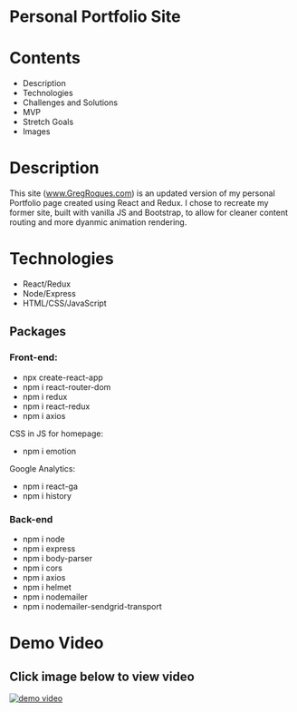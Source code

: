 # Personal Portfolio Site

# Contents

* Description
* Technologies
* Challenges and Solutions
* MVP
* Stretch Goals
* Images

# Description
This site (www.GregRoques.com) is an updated version of my personal Portfolio page created using React and Redux. I chose to recreate my former site, built with vanilla JS and Bootstrap, to allow for cleaner content routing and more dyanmic animation rendering.

# Technologies
- React/Redux
- Node/Express
- HTML/CSS/JavaScript

## Packages
### Front-end:
- npx create-react-app
- npm i react-router-dom
- npm i redux
- npm i react-redux
- npm i axios

CSS in JS for homepage:
- npm i emotion

Google Analytics:
- npm i react-ga
- npm i history

### Back-end
- npm i node
- npm i express
- npm i body-parser
- npm i cors
- npm i axios
- npm i helmet
- npm i nodemailer
- npm i nodemailer-sendgrid-transport


# Demo Video
## Click image below to view video

[![demo video](./readMeImages/playVideo.png)](https://youtu.be/YhksUFOM09Q)

  
